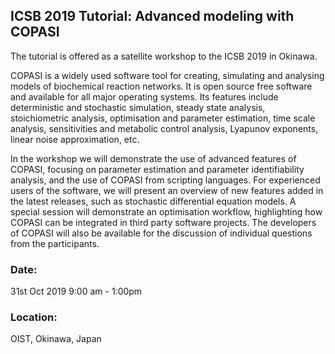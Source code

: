 ## ICSB 2019 Tutorial: Advanced modeling with COPASI

The tutorial is offered as a satellite workshop to the ICSB 2019 in Okinawa. 

COPASI is a widely used software tool for creating, simulating and analysing models of biochemical reaction networks. It is open source free software and available for all major operating systems. 
Its features include deterministic and stochastic simulation, steady state analysis, stoichiometric analysis, optimisation and parameter estimation, time scale analysis, sensitivities and metabolic control analysis, Lyapunov exponents, linear noise approximation, etc. 

In the workshop we will demonstrate the use of advanced features of COPASI, focusing on parameter estimation and parameter identifiability analysis, and the use of COPASI from scripting languages. For experienced users of the software, we will present an overview of new features added in the latest releases, such as stochastic differential equation models. 
A special session will demonstrate an optimisation workflow, highlighting how COPASI can be integrated in third party software projects. 
The developers of COPASI will also be available for the discussion of individual questions from the participants. 

### Date:
31st Oct 2019 9:00 am - 1:00pm

### Location: 
OIST, Okinawa, Japan
